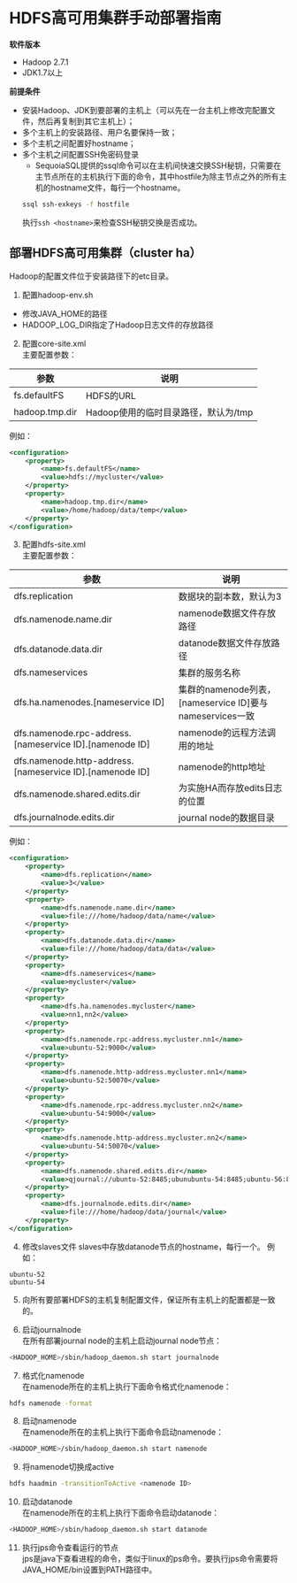 HDFS高可用集群手动部署指南
===============

**软件版本**
- Hadoop 2.7.1
- JDK1.7以上

**前提条件**
- 安装Hadoop、JDK到要部署的主机上（可以先在一台主机上修改完配置文件，然后再复制到其它主机上）；
- 多个主机上的安装路径、用户名要保持一致；
- 多个主机之间配置好hostname；
- 多个主机之间配置SSH免密码登录
  - SequoiaSQL提供的ssql命令可以在主机间快速交换SSH秘钥，只需要在主节点所在的主机执行下面的命令，其中hostfile为除主节点之外的所有主机的hostname文件，每行一个hostname。  
  ```bash
  ssql ssh-exkeys -f hostfile
   ```  
   执行```ssh <hostname>```来检查SSH秘钥交换是否成功。

部署HDFS高可用集群（cluster ha）
------------------------------
Hadoop的配置文件位于安装路径下的etc目录。  

1. 配置hadoop-env.sh  
  - 修改JAVA_HOME的路径
  - HADOOP_LOG_DIR指定了Hadoop日志文件的存放路径

2. 配置core-site.xml  
  主要配置参数：

  | 参数 | 说明 |
  | --- | --- |
  | fs.defaultFS | HDFS的URL |
  | hadoop.tmp.dir | Hadoop使用的临时目录路径，默认为/tmp |

  例如：
  ```xml
  <configuration>
      <property>
          <name>fs.defaultFS</name>
          <value>hdfs://mycluster</value>
      </property>
      <property>
          <name>hadoop.tmp.dir</name>
          <value>/home/hadoop/data/temp</value>
      </property>
  </configuration>
  ```

3. 配置hdfs-site.xml  
  主要配置参数：

  | 参数 | 说明 |
  | --- | --- |
  | dfs.replication | 数据块的副本数，默认为3 |
  | dfs.namenode.name.dir | namenode数据文件存放路径 |
  | dfs.datanode.data.dir | datanode数据文件存放路径 |
  | dfs.nameservices | 集群的服务名称 |
  | dfs.ha.namenodes.[nameservice ID] | 集群的namenode列表，[nameservice ID]要与nameservices一致 |
  | dfs.namenode.rpc-address.[nameservice ID].[namenode ID] | namenode的远程方法调用的地址 |
  | dfs.namenode.http-address.[nameservice ID].[namenode ID] | namenode的http地址 |
  | dfs.namenode.shared.edits.dir | 为实施HA而存放edits日志的位置 |
  | dfs.journalnode.edits.dir | journal node的数据目录 |

  例如：
  ```xml
  <configuration>
      <property>
          <name>dfs.replication</name>
          <value>3</value>
      </property>
      <property>
          <name>dfs.namenode.name.dir</name>
          <value>file:///home/hadoop/data/name</value>
      </property>
      <property>
          <name>dfs.datanode.data.dir</name>
          <value>file:///home/hadoop/data/data</value>
      </property>
      <property>
          <name>dfs.nameservices</name>
          <value>mycluster</value>
      </property>
      <property>
          <name>dfs.ha.namenodes.mycluster</name>
          <value>nn1,nn2</value>
      </property>
      <property>
          <name>dfs.namenode.rpc-address.mycluster.nn1</name>
          <value>ubuntu-52:9000</value>
      </property>
      <property>
          <name>dfs.namenode.http-address.mycluster.nn1</name>
          <value>ubuntu-52:50070</value>
      </property>
      <property>
          <name>dfs.namenode.rpc-address.mycluster.nn2</name>
          <value>ubuntu-54:9000</value>
      </property>
      <property>
          <name>dfs.namenode.http-address.mycluster.nn2</name>
          <value>ubuntu-54:50070</value>
      </property>
      <property>
          <name>dfs.namenode.shared.edits.dir</name>
          <value>qjournal://ubuntu-52:8485;ubunubuntu-54:8485;ubuntu-56:8485/mycluster</value>
      </property>
      <property>
          <name>dfs.journalnode.edits.dir</name>
          <value>file:///home/hadoop/data/journal</value>
      </property>
  </configuration>
  ```

4. 修改slaves文件
  slaves中存放datanode节点的hostname，每行一个。
  例如：
  ```
  ubuntu-52
  ubuntu-54
  ```

5. 向所有要部署HDFS的主机复制配置文件，保证所有主机上的配置都是一致的。

6. 启动journalnode  
  在所有部署journal node的主机上启动journal node节点：
  ```bash
  <HADOOP_HOME>/sbin/hadoop_daemon.sh start journalnode
  ```

7. 格式化namenode  
  在namenode所在的主机上执行下面命令格式化namenode：  
  ```bash
  hdfs namenode -format
  ```

8. 启动namenode  
  在namenode所在的主机上执行下面命令启动namenode：
  ```bash
  <HADOOP_HOME>/sbin/hadoop_daemon.sh start namenode
  ```

9. 将namenode切换成active  
  ```bash
  hdfs haadmin -transitionToActive <namenode ID>
  ```

10. 启动datanode  
  在namenode所在的主机上执行下面命令启动datanode：
  ```bash
  <HADOOP_HOME>/sbin/hadoop_daemon.sh start datanode
  ```

11. 执行jps命令查看运行的节点  
  jps是java下查看进程的命令，类似于linux的ps命令。要执行jps命令需要将JAVA_HOME/bin设置到PATH路径中。
